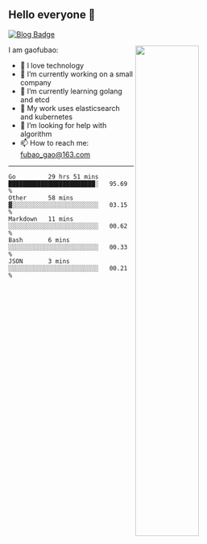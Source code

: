 ## Hello everyone 👋

[![Blog Badge](https://img.shields.io/badge/blog-60k+%20pageview-brightgreen)](https://www.jianshu.com/u/d777ec56a358)

<img align="right" width="50%" src="https://github-readme-stats.vercel.app/api?username=gaofubao&theme=onedark">

I am gaofubao:

- 🔭 I love technology
- 🌱 I’m currently working on a small company
- 👯 I’m currently learning golang and etcd
- 💬 My work uses elasticsearch and kubernetes
- 🤔 I’m looking for help with algorithm
- 📫 How to reach me: fubao_gao@163.com

---


<!--START_SECTION:waka-->
```text
Go         29 hrs 51 mins  ████████████████████████░   95.69 % 
Other      58 mins         ▓░░░░░░░░░░░░░░░░░░░░░░░░   03.15 % 
Markdown   11 mins         ░░░░░░░░░░░░░░░░░░░░░░░░░   00.62 % 
Bash       6 mins          ░░░░░░░░░░░░░░░░░░░░░░░░░   00.33 % 
JSON       3 mins          ░░░░░░░░░░░░░░░░░░░░░░░░░   00.21 % 
```
<!--END_SECTION:waka-->
